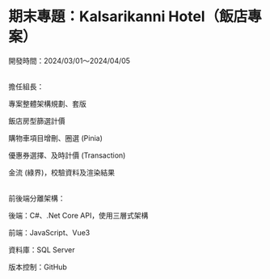 期末專題：Kalsarikanni Hotel（飯店專案）
===
開發時間：2024/03/01～2024/04/05


<br>
擔任組長：

專案整體架構規劃、套版

飯店房型篩選計價

購物車項目增刪、圈選 (Pinia)

優惠券選擇、及時計價 (Transaction)

金流 (綠界)，校驗資料及渲染結果


<br>
前後端分離架構：

後端：C#、.Net Core API，使用三層式架構

前端：JavaScript、Vue3

資料庫：SQL Server

版本控制：GitHub
